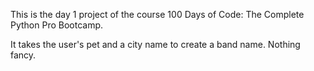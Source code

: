 This is the day 1 project of the course 100 Days of Code: The Complete Python Pro Bootcamp.

It takes the user's pet and a city name to create a band name. Nothing fancy.
